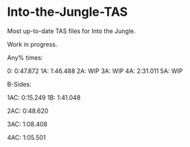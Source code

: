 # Into-the-Jungle-TAS
Most up-to-date TAS files for Into the Jungle.

Work in progress.


Any% times:

0:  0:47.872
1A: 1:46.488
2A: WIP
3A: WIP
4A: 2:31.011
5A: WIP


B-Sides:

1AC: 0:15.249
1B: 1:41.048

2AC: 0:48.620

3AC: 1:08.408

4AC: 1:05.501